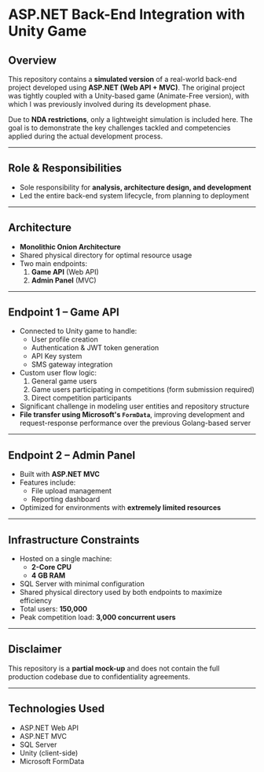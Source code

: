 # ASP.NET Back-End Integration with Unity Game

## Overview

This repository contains a **simulated version** of a real-world back-end project developed using **ASP.NET (Web API + MVC)**. The original project was tightly coupled with a Unity-based game (Animate-Free version), with which I was previously involved during its development phase.

Due to **NDA restrictions**, only a lightweight simulation is included here. The goal is to demonstrate the key challenges tackled and competencies applied during the actual development process.

---

## Role & Responsibilities

- Sole responsibility for **analysis, architecture design, and development**
- Led the entire back-end system lifecycle, from planning to deployment

---

## Architecture

- **Monolithic Onion Architecture**
- Shared physical directory for optimal resource usage
- Two main endpoints:
  1. **Game API** (Web API)
  2. **Admin Panel** (MVC)

---

## Endpoint 1 – Game API

- Connected to Unity game to handle:
  - User profile creation
  - Authentication & JWT token generation
  - API Key system
  - SMS gateway integration
- Custom user flow logic:
  1. General game users
  2. Game users participating in competitions (form submission required)
  3. Direct competition participants
- Significant challenge in modeling user entities and repository structure
- **File transfer using Microsoft's `FormData`**, improving development and request-response performance over the previous Golang-based server

---

## Endpoint 2 – Admin Panel

- Built with **ASP.NET MVC**
- Features include:
  - File upload management
  - Reporting dashboard
- Optimized for environments with **extremely limited resources**

---

## Infrastructure Constraints

- Hosted on a single machine:
  - **2-Core CPU**
  - **4 GB RAM**
- SQL Server with minimal configuration
- Shared physical directory used by both endpoints to maximize efficiency
- Total users: **150,000**
- Peak competition load: **3,000 concurrent users**

---

## Disclaimer

This repository is a **partial mock-up** and does not contain the full production codebase due to confidentiality agreements.

---

## Technologies Used

- ASP.NET Web API
- ASP.NET MVC
- SQL Server
- Unity (client-side)
- Microsoft FormData
